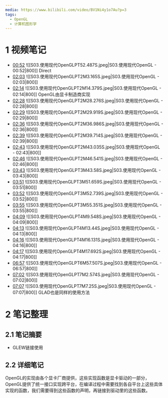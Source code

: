 ```yaml
---
media: https://www.bilibili.com/video/BV1Ni4y1o7Au?p=3
tags:
  - OpenGL
  - 计算机图形学
---
```

# 1 视频笔记
- [00:52](https://www.bilibili.com/video/BV1Ni4y1o7Au?p=3&t=52.487437#t=52.49) ![[S03.使用现代OpenGLPT52.487S.jpeg|S03.使用现代OpenGL - 00:52|800]] Direct
- [02:03](https://www.bilibili.com/video/BV1Ni4y1o7Au?p=3&t=123.165498#t=02:03.17) ![[S03.使用现代OpenGLPT2M3.165S.jpeg|S03.使用现代OpenGL - 02:03|800]] 
- [02:14](https://www.bilibili.com/video/BV1Ni4y1o7Au?p=3&t=134.379002#t=02:14.38) ![[S03.使用现代OpenGLPT2M14.379S.jpeg|S03.使用现代OpenGL - 02:14|800]] OpenGL由显卡制造商实现
- [02:28](https://www.bilibili.com/video/BV1Ni4y1o7Au?p=3&t=148.275784#t=02:28.28) ![[S03.使用现代OpenGLPT2M28.276S.jpeg|S03.使用现代OpenGL - 02:28|800]] 
- [02:29](https://www.bilibili.com/video/BV1Ni4y1o7Au?p=3&t=149.918905#t=02:29.92) ![[S03.使用现代OpenGLPT2M29.919S.jpeg|S03.使用现代OpenGL - 02:29|800]] 
- [02:36](https://www.bilibili.com/video/BV1Ni4y1o7Au?p=3&t=156.985825#t=02:36.99) ![[S03.使用现代OpenGLPT2M36.986S.jpeg|S03.使用现代OpenGL - 02:36|800]] 
- [02:39](https://www.bilibili.com/video/BV1Ni4y1o7Au?p=3&t=159.713787#t=02:39.71) ![[S03.使用现代OpenGLPT2M39.714S.jpeg|S03.使用现代OpenGL - 02:39|800]] 
- [02:43](https://www.bilibili.com/video/BV1Ni4y1o7Au?p=3&t=163.03548#t=02:43.04) ![[S03.使用现代OpenGLPT2M43.035S.jpeg|S03.使用现代OpenGL - 02:43|800]] 
- [02:46](https://www.bilibili.com/video/BV1Ni4y1o7Au?p=3&t=166.540662#t=02:46.54) ![[S03.使用现代OpenGLPT2M46.541S.jpeg|S03.使用现代OpenGL - 02:46|800]] 
- [03:43](https://www.bilibili.com/video/BV1Ni4y1o7Au?p=3&t=223.57969#t=03:43.58) ![[S03.使用现代OpenGLPT3M43.58S.jpeg|S03.使用现代OpenGL - 03:43|800]] 
- [03:51](https://www.bilibili.com/video/BV1Ni4y1o7Au?p=3&t=231.659236#t=03:51.66) ![[S03.使用现代OpenGLPT3M51.659S.jpeg|S03.使用现代OpenGL - 03:51|800]] 
- [03:52](https://www.bilibili.com/video/BV1Ni4y1o7Au?p=3&t=232.739021#t=03:52.74) ![[S03.使用现代OpenGLPT3M52.739S.jpeg|S03.使用现代OpenGL - 03:52|800]] 
- [03:55](https://www.bilibili.com/video/BV1Ni4y1o7Au?p=3&t=235.3509#t=03:55.35) ![[S03.使用现代OpenGLPT3M55.351S.jpeg|S03.使用现代OpenGL - 03:55|800]] 
- [04:09](https://www.bilibili.com/video/BV1Ni4y1o7Au?p=3&t=249.547919#t=04:09.55) ![[S03.使用现代OpenGLPT4M9.548S.jpeg|S03.使用现代OpenGL - 04:09|800]] 
- [04:13](https://www.bilibili.com/video/BV1Ni4y1o7Au?p=3&t=253.439885#t=04:13.44) ![[S03.使用现代OpenGLPT4M13.44S.jpeg|S03.使用现代OpenGL - 04:13|800]] 
- [04:16](https://www.bilibili.com/video/BV1Ni4y1o7Au?p=3&t=256.130852#t=04:16.13) ![[S03.使用现代OpenGLPT4M16.131S.jpeg|S03.使用现代OpenGL - 04:16|800]] 
- [04:17](https://www.bilibili.com/video/BV1Ni4y1o7Au?p=3&t=257.691913#t=04:17.69) ![[S03.使用现代OpenGLPT4M17.692S.jpeg|S03.使用现代OpenGL - 04:17|800]] 
- [06:57](https://www.bilibili.com/video/BV1Ni4y1o7Au?p=3&t=417.506966#t=06:57.51) ![[S03.使用现代OpenGLPT6M57.507S.jpeg|S03.使用现代OpenGL - 06:57|800]] 
- [07:02](https://www.bilibili.com/video/BV1Ni4y1o7Au?p=3&t=422.574107#t=07:02.57) ![[S03.使用现代OpenGLPT7M2.574S.jpeg|S03.使用现代OpenGL - 07:02|800]] 
- [07:07](https://www.bilibili.com/video/BV1Ni4y1o7Au?p=3&t=427.249849#t=07:07.25) ![[S03.使用现代OpenGLPT7M7.25S.jpeg|S03.使用现代OpenGL - 07:07|800]] GLAD也是同样的使用方法
# 2 笔记整理
## 2.1 笔记摘要
- GLEW链接使用
## 2.2 详细笔记
OpenGL的实现由各个显卡厂商提供，这些实现函数是显卡驱动的一部分，OpenGL提供了统一接口实现跨平台，在编译过程中需要找到各自平台上这些具体实现的函数，我们需要得到这些函数的声明，再链接到驱动里的这些函数。